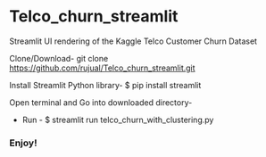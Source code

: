 # Telco_churn_streamlit
Streamlit UI rendering of the Kaggle Telco Customer Churn Dataset

Clone/Download-
git clone https://github.com/rujual/Telco_churn_streamlit.git

Install Streamlit Python library-
$ pip install streamlit

Open terminal and Go into downloaded directory-

* Run - 
$ streamlit run telco_churn_with_clustering.py

### Enjoy!


